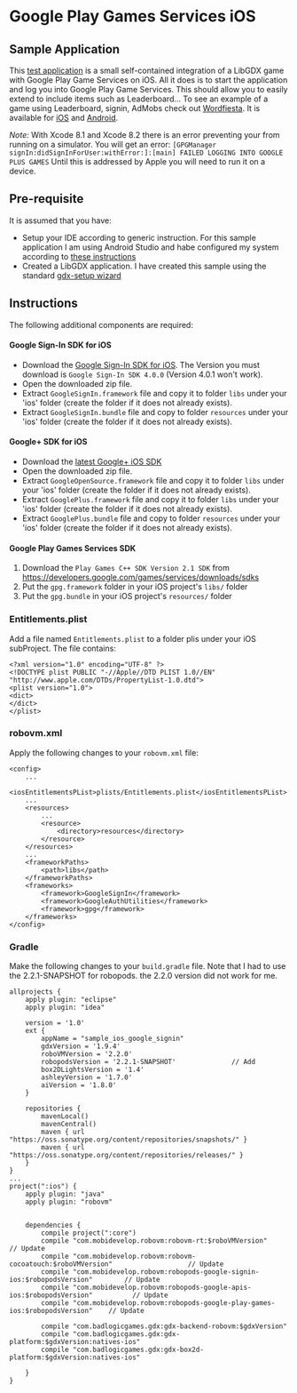 # Google Play Games Services iOS

## Sample Application

This [test application](https://github.com/julienvillegas/libgdx-GPGS) is a small self-contained integration of a LibGDX game with Google Play Game Services on iOS.
All it does is to start the application and log you into Google Play Game Services.
This should allow you to easily extend to include items such as Leaderboard...
To see an example of a game using Leaderboard, signin, AdMobs check out [Wordfiesta](wordfiesta.com). It is available for [iOS](https://itunes.apple.com/bj/app/word-fiesta-free-version/id1050452690?mt=8) and [Android](https://play.google.com/store/apps/details?id=com.wordfiesta.free_version). 

*Note:* With Xcode 8.1 and Xcode 8.2 there is an error preventing your from running on a simulator.
You will get an error: `[GPGManager signIn:didSignInForUser:withError:]:[main] FAILED LOGGING INTO GOOGLE PLUS GAMES`
Until this is addressed by Apple you will need to run it on a device.


## Pre-requisite

It is assumed that you have:
* Setup your IDE according to generic instruction. For this sample application I am using Android Studio and habe configured my system according to [these instructions](https://github.com/libgdx/libgdx/wiki/Setting-up-your-Development-Environment-%28Eclipse%2C-Intellij-IDEA%2C-NetBeans%29)
* Created a LibGDX application. I have created this sample using the standard [gdx-setup wizard](https://github.com/libgdx/libgdx/wiki/Project-Setup-Gradle)

## Instructions

The following additional components are required:

#### Google Sign-In SDK for iOS

* Download the [Google Sign-In SDK for iOS](https://developers.google.com/identity/sign-in/ios/sdk/). The Version you must download is `Google Sign-In SDK 4.0.0` (Version 4.0.1 won't work).
* Open the downloaded zip file.
* Extract `GoogleSignIn.framework` file and copy it to folder `libs` under your 'ios' folder (create the folder if it does not already exists).
* Extract `GoogleSignIn.bundle` file and copy to folder `resources` under your 'ios' folder (create the folder if it does not already exists).

#### Google+ SDK for iOS

* Download the [latest Google+ iOS SDK](https://developers.google.com/+/mobile/ios/getting-started)
* Open the downloaded zip file.
* Extract `GoogleOpenSource.framework` file and copy it to folder `libs` under your 'ios' folder (create the folder if it does not already exists).
* Extract `GooglePlus.framework` file and copy it to folder `libs` under your 'ios' folder (create the folder if it does not already exists).
* Extract `GooglePlus.bundle` file and copy to folder `resources` under your 'ios' folder (create the folder if it does not already exists).

#### Google Play Games Services SDK  

1. Download the `Play Games C++ SDK Version 2.1 SDK` from https://developers.google.com/games/services/downloads/sdks
2. Put the `gpg.framework` folder in your iOS project's `libs/` folder
3. Put the `gpg.bundle` in your iOS project's `resources/` folder

### Entitlements.plist

Add a file named `Entitlements.plist` to a folder plis under your iOS subProject.
The file contains:

```
<?xml version="1.0" encoding="UTF-8" ?>
<!DOCTYPE plist PUBLIC "-//Apple//DTD PLIST 1.0//EN" "http://www.apple.com/DTDs/PropertyList-1.0.dtd">
<plist version="1.0">
<dict>
</dict>
</plist>
```


### robovm.xml


Apply the following changes to your `robovm.xml` file:

```
<config>
    ...
    <iosEntitlementsPList>plists/Entitlements.plist</iosEntitlementsPList>
    ...
    <resources>
        ...
        <resource>
            <directory>resources</directory>
        </resource>
    </resources>
    ...
    <frameworkPaths>
        <path>libs</path>
    </frameworkPaths>
    <frameworks>
    	<framework>GoogleSignIn</framework>
    	<framework>GoogleAuthUtilities</framework>
        <framework>gpg</framework>
    </frameworks>
</config>
```

### Gradle

Make the following changes to your `build.gradle` file.
Note that I had to use the 2.2.1-SNAPSHOT for robopods. the 2.2.0 version did not work for me.

```
allprojects {
    apply plugin: "eclipse"
    apply plugin: "idea"

    version = '1.0'
    ext {
        appName = "sample_ios_google_signin"
        gdxVersion = '1.9.4'
        roboVMVersion = '2.2.0'
        robopodsVersion = '2.2.1-SNAPSHOT'				// Add
        box2DLightsVersion = '1.4'
        ashleyVersion = '1.7.0'
        aiVersion = '1.8.0'
    }

    repositories {
        mavenLocal()
        mavenCentral()
        maven { url "https://oss.sonatype.org/content/repositories/snapshots/" }
        maven { url "https://oss.sonatype.org/content/repositories/releases/" }
    }
}
...
project(":ios") {
    apply plugin: "java"
    apply plugin: "robovm"


    dependencies {
        compile project(":core")
        compile "com.mobidevelop.robovm:robovm-rt:$roboVMVersion"							// Update
        compile "com.mobidevelop.robovm:robovm-cocoatouch:$roboVMVersion"					// Update
        compile "com.mobidevelop.robovm:robopods-google-signin-ios:$robopodsVersion"		// Update
        compile "com.mobidevelop.robovm:robopods-google-apis-ios:$robopodsVersion"			// Update
        compile "com.mobidevelop.robovm:robopods-google-play-games-ios:$robopodsVersion"	// Update

        compile "com.badlogicgames.gdx:gdx-backend-robovm:$gdxVersion"
        compile "com.badlogicgames.gdx:gdx-platform:$gdxVersion:natives-ios"
        compile "com.badlogicgames.gdx:gdx-box2d-platform:$gdxVersion:natives-ios"

    }
}
```




